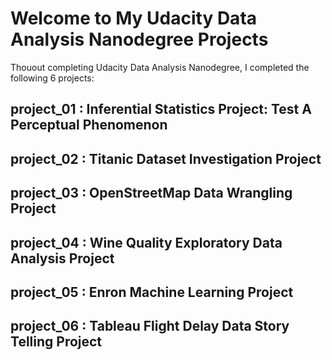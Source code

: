 # Welcome to My Udacity Data Analysis Nanodegree Projects 

Thouout completing Udacity Data Analysis Nanodegree, I completed the following 6 projects:

## project_01 : Inferential Statistics Project: Test A Perceptual Phenomenon

## project_02 : Titanic Dataset Investigation Project 

## project_03 : OpenStreetMap Data Wrangling Project

## project_04 : Wine Quality Exploratory Data Analysis Project

## project_05 : Enron Machine Learning Project

## project_06 : Tableau Flight Delay Data Story Telling Project



